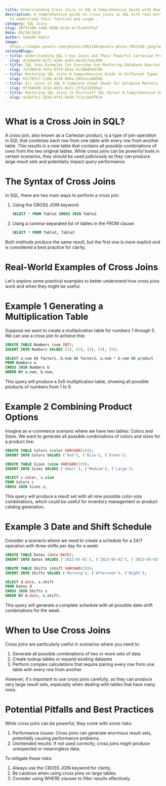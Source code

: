 ```yaml
---
title: Understanding Cross Joins in SQL A Comprehensive Guide with Real Examples
description: A comprehensive guide on cross joins in SQL with real-world examples
  to understand their function and usage
category: SQL Joins
slug: 38f5fe80-1488-499b-bc2e-4c75c445f5af
date: 09/19/2024
author: Sumedh Dable
image: 
  https://images.pexels.com/photos/2061168/pexels-photo-2061168.jpeg?auto=compress&cs=tinysrgb&w=600
relatedBlogs:
- title: Understanding SQL Cross Joins and Their Powerful Cartesian Product
  slug: dc14eed4-b2f1-420e-ae93-8ec9cfaac699
- title: SQL Join Examples for Everyday Use Mastering Database Queries
  slug: 7a7db8c0-7efa-43fd-92a1-6c3b8de0410b
- title: Mastering SQL Joins A Comprehensive Guide to Different Types
  slug: 62c78317-c10b-4138-866a-5953ecab056d
- title: All Joins in SQL A Complete Cheat Sheet for Database Mastery
  slug: 9f7b04d9-221d-4e51-8a7c-1ffe210388a2
- title: Mastering SQL Joins in Microsoft SQL Server A Comprehensive Guide
  slug: de1bf3c1-2616-4f31-bb3b-fc1cc8e8f614
---
```


# What is a Cross Join in SQL?

A cross join, also known as a Cartesian product, is a type of join operation in SQL that combines each row from one table with every row from another table. This results in a new table that contains all possible combinations of rows from the two original tables. While cross joins can be powerful tools in certain scenarios, they should be used judiciously as they can produce large result sets and potentially impact query performance.

# The Syntax of Cross Joins

In SQL, there are two main ways to perform a cross join:

1. Using the CROSS JOIN keyword:
   ```sql
   SELECT * FROM Table1 CROSS JOIN Table2
   ```

2. Using a comma-separated list of tables in the FROM clause:
   ```sql
   SELECT * FROM Table1, Table2
   ```

Both methods produce the same result, but the first one is more explicit and is considered a best practice for clarity.

# Real-World Examples of Cross Joins

Let's explore some practical examples to better understand how cross joins work and when they might be useful.

# Example 1 Generating a Multiplication Table

Suppose we want to create a multiplication table for numbers 1 through 5. We can use a cross join to achieve this:

```sql
CREATE TABLE Numbers (num INT);
INSERT INTO Numbers VALUES (1), (2), (3), (4), (5);

SELECT a.num AS factor1, b.num AS factor2, a.num * b.num AS product
FROM Numbers a
CROSS JOIN Numbers b
ORDER BY a.num, b.num;
```

This query will produce a 5x5 multiplication table, showing all possible products of numbers from 1 to 5.

# Example 2 Combining Product Options

Imagine an e-commerce scenario where we have two tables: Colors and Sizes. We want to generate all possible combinations of colors and sizes for a product line:

```sql
CREATE TABLE Colors (color VARCHAR(20));
INSERT INTO Colors VALUES ('Red'), ('Blue'), ('Green');

CREATE TABLE Sizes (size VARCHAR(10));
INSERT INTO Sizes VALUES ('Small'), ('Medium'), ('Large');

SELECT c.color, s.size
FROM Colors c
CROSS JOIN Sizes s;
```

This query will produce a result set with all nine possible color-size combinations, which could be useful for inventory management or product catalog generation.

# Example 3 Date and Shift Schedule

Consider a scenario where we need to create a schedule for a 24/7 operation with three shifts per day for a week:

```sql
CREATE TABLE Dates (date DATE);
INSERT INTO Dates VALUES ('2023-05-01'), ('2023-05-02'), ('2023-05-03'), ('2023-05-04'), ('2023-05-05'), ('2023-05-06'), ('2023-05-07');

CREATE TABLE Shifts (shift VARCHAR(20));
INSERT INTO Shifts VALUES ('Morning'), ('Afternoon'), ('Night');

SELECT d.date, s.shift
FROM Dates d
CROSS JOIN Shifts s
ORDER BY d.date, s.shift;
```

This query will generate a complete schedule with all possible date-shift combinations for the week.

# When to Use Cross Joins

Cross joins are particularly useful in scenarios where you need to:
1. Generate all possible combinations of two or more sets of data
2. Create lookup tables or expand existing datasets
3. Perform complex calculations that require pairing every row from one table with every row from another

However, it's important to use cross joins carefully, as they can produce very large result sets, especially when dealing with tables that have many rows.

# Potential Pitfalls and Best Practices

While cross joins can be powerful, they come with some risks:
1. Performance issues: Cross joins can generate enormous result sets, potentially causing performance problems.
2. Unintended results: If not used correctly, cross joins might produce unexpected or meaningless data.

To mitigate these risks:
1. Always use the CROSS JOIN keyword for clarity.
2. Be cautious when using cross joins on large tables.
3. Consider using WHERE clauses to filter results effectively.